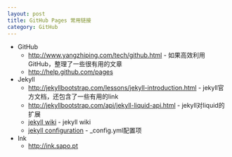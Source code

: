 ```yaml
---
layout: post
title: GitHub Pages 常用链接
category: GitHub
---
```


* GitHub
    * <http://www.yangzhiping.com/tech/github.html> - 如果高效利用GitHub，整理了一些很有用的文章
    * <http://help.github.com/pages>
* Jekyll
    * <http://jekyllbootstrap.com/lessons/jekyll-introduction.html> - jekyll官方文档，还包含了一些有用的link
    * <http://jekyllbootstrap.com/api/jekyll-liquid-api.html> - jekyll对liquid的扩展
    * [jekyll wiki](https://github.com/mojombo/jekyll/wiki/Usage) - jekyll wiki
    * [jekyll configuration](https://github.com/mojombo/jekyll/wiki/Configuration) - \_config.yml配置项
* Ink
    * <http://ink.sapo.pt>